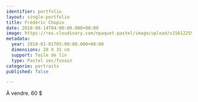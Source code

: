 ```yaml
---
identifier: portfolio
layout: single-portfolio
title: Frédéric Chopin
date: 2018-08-14T04:00:00.000+00:00
image: https://res.cloudinary.com/npaquet-pastel/image/upload/v1561225933/Fr%C3%A9d%C3%A9ric%20Chopin%2C%20acrylique%2014%20X%2011%20po%202019.jpg
metadata:
  year: 2018-01-01T05:00:00.000+00:00
  dimensions: 28 X 35 cm
  support: Toile de lin
  type: Pastel sec/fusain
categorie: portraits
published: false

---
```

À vendre. 60 $